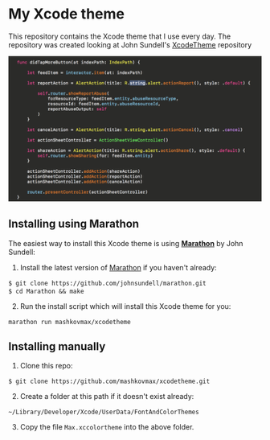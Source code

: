 # My Xcode theme

This repository contains the Xcode theme that I use every day. The repository was created looking at John Sundell's [XcodeTheme](https://github.com/JohnSundell/XcodeTheme) repository

![](Preview.png)

## Installing using Marathon

The easiest way to install this Xcode theme is using **[Marathon](https://github.com/johnsundell/marathon)** by John Sundell:

1. Install the latest version of [Marathon](https://github.com/JohnSundell/Marathon) if you haven't already:
```
$ git clone https://github.com/johnsundell/marathon.git
$ cd Marathon && make
```

2. Run the install script which will install this Xcode theme for you:
```
marathon run mashkovmax/xcodetheme
```

## Installing manually

1. Clone this repo:
```
$ git clone https://github.com/mashkovmax/xcodetheme.git
```

2. Create a folder at this path if it doesn't exist already:
```
~/Library/Developer/Xcode/UserData/FontAndColorThemes
```

3. Copy the file `Max.xccolortheme` into the above folder.
